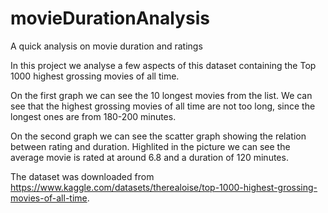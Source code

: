# movieDurationAnalysis
A quick analysis on movie duration and ratings

In this project we analyse a few aspects of this dataset containing the Top 1000 highest grossing movies of all time.

On the first graph we can see the 10 longest movies from the list.
We can see that the highest grossing movies of all time are not too long, since the longest ones are from 180-200 minutes.

On the second graph we can see the scatter graph showing the relation between rating and duration.
Highlited in the picture we can see the average movie is rated at around 6.8 and a duration of 120 minutes.

The dataset was downloaded from https://www.kaggle.com/datasets/therealoise/top-1000-highest-grossing-movies-of-all-time.



